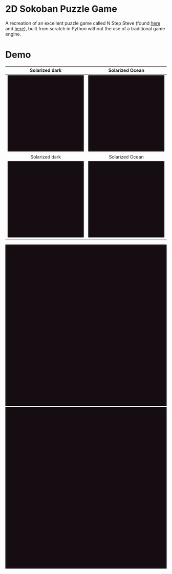 # 2D Sokoban Puzzle Game
A recreation of an excellent puzzle game called N Step Steve (found [here](https://epicpikaguy.itch.io/n-step-steve-part-1) and [here](https://epicpikaguy.itch.io/n-step-steve-part-2)), built from scratch in Python without the use of a traditional game engine.

# Demo
Solarized dark             |  Solarized Ocean
:-------------------------:|:-------------------------:
![Demo](demo/demo1.gif)  |  ![Demo](demo/demo1.gif)
Solarized dark             |  Solarized Ocean
![Demo](demo/demo1.gif)  |  ![Demo](demo/demo1.gif)

![Demo](demo/demo1.gif) ![Demo](demo/demo1.gif)
